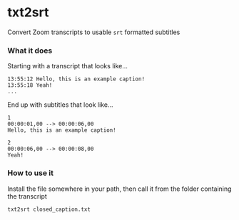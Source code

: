 # txt2srt

Convert Zoom transcripts to usable `srt` formatted subtitles

### What it does

Starting with a transcript that looks like...
```
13:55:12 Hello, this is an example caption! 
13:55:18 Yeah!
...
```

End up with subtitles that look like...
```
1
00:00:01,00 --> 00:00:06,00
Hello, this is an example caption! 

2
00:00:06,00 --> 00:00:08,00
Yeah!
```

### How to use it

Install the file somewhere in your path, then call it from the folder containing the transcript

```
txt2srt closed_caption.txt
```
